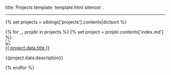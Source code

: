 title: Projects
template: template.html
siteroot: .

---

{% set projects = siblings['projects'].contents|dictsort %}
<div id="project-grid">
{% for _, projdir in projects %}
{% set project = projdir.contents['index.md'] %}
<div class="project-grid-item">
    <img src="{{siteroot}}/img/{{projdir.fpath}}.png"/><br>
    <a href="{{ project.fpath }}">{{ project.data.title }}</a>
    <p>
        {{project.data.description}}
    </p>
</div>
{% endfor %}
